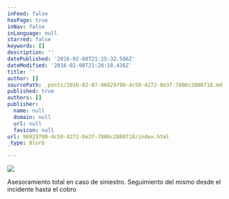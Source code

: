 ```yaml
---
inFeed: false
hasPage: true
inNav: false
inLanguage: null
starred: false
keywords: []
description: ''
datePublished: '2016-02-08T21:25:32.586Z'
dateModified: '2016-02-08T21:20:18.436Z'
title: ''
author: []
sourcePath: _posts/2016-02-07-96929780-4c50-4272-8e3f-7806c2800718.md
published: true
authors: []
publisher:
  name: null
  domain: null
  url: null
  favicon: null
url: 96929780-4c50-4272-8e3f-7806c2800718/index.html
_type: Blurb

---
```

![](https://the-grid-user-content.s3-us-west-2.amazonaws.com/1f9a8d58-bb04-4b78-97bd-f30932a01a81.jpg)

Asesoramiento total en caso de siniestro. Seguimiento del mismo desde el incidente hasta el cobro